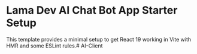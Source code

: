 # Lama Dev AI Chat Bot App Starter Setup

This template provides a minimal setup to get React 19 working in Vite with HMR and some ESLint rules.# AI-Client
